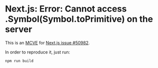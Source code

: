 # Next.js: Error: Cannot access .Symbol(Symbol.toPrimitive) on the server

This is an [MCVE] for [Next.js issue #50982].

In order to reproduce it, just run:

```sh
npm run build
```

[MCVE]: https://meta.stackoverflow.com/questions/366988/what-does-mcve-mean
[Next.js issue #50982]: https://github.com/vercel/next.js/issues/50982
